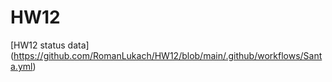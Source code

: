 # HW12

[HW12 status data] (https://github.com/RomanLukach/HW12/blob/main/.github/workflows/Santa.yml)

